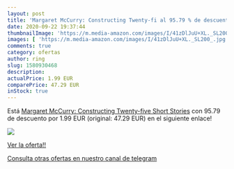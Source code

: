 ```yaml
---
layout: post
title: 'Margaret McCurry: Constructing Twenty-fi al 95.79 % de descuento'
date: 2020-09-22 19:37:44
thumbnailImage: 'https://m.media-amazon.com/images/I/41zDlJuU+XL._SL200_.jpg'
images: [ 'https://m.media-amazon.com/images/I/41zDlJuU+XL._SL200_.jpg' ]
comments: true
category: ofertas
author: ring
slug: 1580930468
description:
actualPrice: 1.99 EUR
comparePrice: 47.29 EUR
inStock: true
---
```


Está [Margaret McCurry: Constructing Twenty-five Short Stories](https://www.amazon.com/dp/1580930468/?tag=redken08-20) con 95.79 de descuento por 1.99 EUR (original: 47.29 EUR) en el siguiente enlace!

[![](https://m.media-amazon.com/images/I/41zDlJuU+XL._SL200_.jpg)](https://www.amazon.com/dp/1580930468/?tag=redken08-20)

[Ver la oferta!!](https://www.amazon.com/dp/1580930468/?tag=redken08-20)

[Consulta otras ofertas en nuestro canal de telegram](https://t.me/s/ofertas25)
